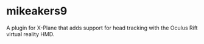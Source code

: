 # mikeakers9
A plugin for X-Plane that adds support for head tracking with the Oculus Rift virtual reality HMD.
